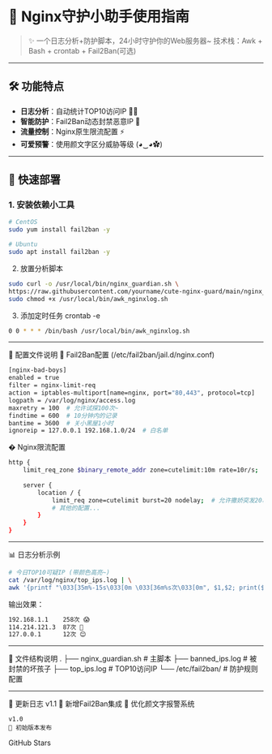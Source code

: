 # 🎀 Nginx守护小助手使用指南

> ✨ 一个日志分析+防护脚本，24小时守护你的Web服务器~
> 技术栈：Awk + Bash + crontab + Fail2Ban(可选)

---

## 🛠️ 功能特点
- **日志分析**：自动统计TOP10访问IP 🕵️‍♀️
- **智能防护**：Fail2Ban动态封禁恶意IP 🚫
- **流量控制**：Nginx原生限流配置 ⚡
- **可爱预警**：使用颜文字区分威胁等级 (◕‿◕✿)

---

## 🧸 快速部署

### 1. 安装依赖小工具
```bash
# CentOS 
sudo yum install fail2ban -y

# Ubuntu 
sudo apt install fail2ban -y
```
2. 放置分析脚本
```bash
sudo curl -o /usr/local/bin/nginx_guardian.sh \
https://raw.githubusercontent.com/yourname/cute-nginx-guard/main/nginx_guardian.sh
sudo chmod +x /usr/local/bin/awk_nginxlog.sh
```
3. 添加定时任务
crontab -e
```bash
0 0 * * * /bin/bash /usr/local/bin/awk_nginxlog.sh
```

---

🌈 配置文件说明
🎀 Fail2Ban配置 (/etc/fail2ban/jail.d/nginx.conf)
```bash
[nginx-bad-boys]
enabled = true
filter = nginx-limit-req
action = iptables-multiport[name=nginx, port="80,443", protocol=tcp]
logpath = /var/log/nginx/access.log
maxretry = 100  # 允许试探100次~
findtime = 600  # 10分钟内的记录
bantime = 3600  # 关小黑屋1小时
ignoreip = 127.0.0.1 192.168.1.0/24  # 白名单
```
� Nginx限流配置
```bash
http {
    limit_req_zone $binary_remote_addr zone=cutelimit:10m rate=10r/s;  # 每秒10次请求
    
    server {
        location / {
            limit_req zone=cutelimit burst=20 nodelay;  # 允许撒娇突发20次
            # 其他的配置...
        }
    }
}
```
---

📊 日志分析示例
```bash
# 今日TOP10可疑IP (带颜色高亮~)
cat /var/log/nginx/top_ips.log | \
awk '{printf "\033[35m%-15s\033[0m \033[36m%s次\033[0m", $1,$2; print($2>100?"😱":($2>50?"🤔":"😊")}'
```
输出效果：
```bash
192.168.1.1    258次 😱
114.214.121.3  87次 🤔
127.0.0.1      12次 😊
```
---

🎀 文件结构说明
.
├── nginx_guardian.sh     # 主脚本
├── banned_ips.log        # 被封禁的坏孩子
├── top_ips.log           # TOP10访问IP
└── /etc/fail2ban/        # 防护规则配置

---

📜 更新日志
    v1.1
    🎀 新增Fail2Ban集成
    🐾 优化颜文字报警系统

    v1.0
    🍰 初始版本发布

GitHub Stars